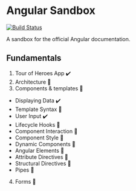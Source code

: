 # Angular Sandbox
[![Build Status](https://travis-ci.com/xgirma/angular_sandbox.svg?branch=master)](https://travis-ci.com/xgirma/angular_sandbox)

A sandbox for the official Angular documentation.

## Fundamentals
1. Tour of Heroes App :heavy_check_mark:
2. Architecture :construction:
3. Components & templates :construction:
  * Displaying Data :heavy_check_mark:
  * Template Syntax :construction:
  * User Input :heavy_check_mark:
  * Lifecycle Hooks :construction:
  * Component Interaction :construction:
  * Component Style :construction:
  * Dynamic Components :construction:
  * Angular Elements :construction:
  * Attribute Directives :construction:
  * Structural Directives :construction:
  * Pipes :construction:
4. Forms :construction:
